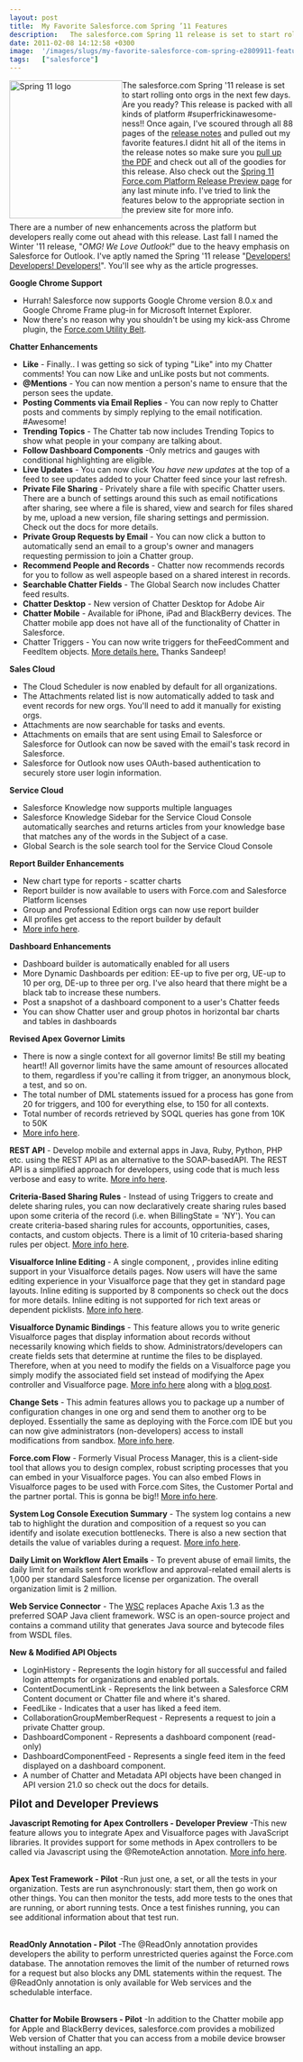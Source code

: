 ```yaml
---
layout: post
title:  My Favorite Salesforce.com Spring ’11 Features
description:   The salesforce.com Spring 11 release is set to start rolling onto orgs in the next few days. Are you ready? This release is packed with all kinds of platform #superfrickinawesome-ness!! Once again, Ive scoured through all 88 pages of the  release notes and pulled out my favorite features.I didnt hit all of the items in the release notes so make sure you pull up the PDF and check out all of the goodies for this release. Also check out the Spring 11 Force.com Platform Release Preview page  fo
date: 2011-02-08 14:12:58 +0300
image:  '/images/slugs/my-favorite-salesforce-com-spring-e2809911-features.jpg'
tags:   ["salesforce"]
---
```

<p><img style="float: left;" title="spring-11-logo.png" src="http://res.cloudinary.com/blog-jeffdouglas-com/image/upload/v1401027582/a2zzwwfh7byuxw1ia0rk.png" border="0" alt="Spring 11 logo" width="200" height="245" /></p>
<p>The salesforce.com Spring '11 release is set to start rolling onto orgs in the next few days. Are you ready? This release is packed with all kinds of platform #superfrickinawesome-ness!! Once again, I've scoured through all 88 pages of the <a href="https://na1.salesforce.com/help/doc/en/salesforce_spring11_release_notes.pdf" target="_blank">release notes</a> and pulled out my favorite features.I didnt hit all of the items in the release notes so make sure you <a href="https://na1.salesforce.com/help/doc/en/salesforce_spring11_release_notes.pdf" target="_blank">pull up the PDF</a> and check out all of the goodies for this release. Also check out the <a href="http://developer.force.com/releases/release/Spring11" target="_blank">Spring 11 Force.com Platform Release Preview page</a> for any last minute info. I've tried to link the features below to the appropriate section in the preview site for more info.</p>
<p>There are a number of new enhancements across the platform but developers really come out ahead with this release. Last fall I named the Winter '11 release, "<em>OMG! We Love Outlook!</em>" due to the heavy emphasis on Salesforce for Outlook. I've aptly named the Spring '11 release "<a href="http://www.youtube.com/watch?v=8To-6VIJZRE" target="_blank">Developers! Developers! Developers!</a>". You'll see why as the article progresses.</p>
<p><strong>Google Chrome Support</strong></p>
<ul>
<li>Hurrah! Salesforce now supports Google Chrome version 8.0.x and Google Chrome Frame plug-in for Microsoft Internet Explorer.</li>
<li>Now there's no reason why you shouldn't be using my kick-ass Chrome plugin, the <a href="/force-com-utility-belt/" target="_blank">Force.com Utility Belt</a>. </li>
</ul>
<p><strong>Chatter Enhancements</strong></p>
<ul>
<li><strong>Like</strong> - Finally.. I was getting so sick of typing "Like" into my Chatter comments! You can now Like and unLike posts but not comments.</li>
<li><strong>@Mentions</strong> - You can now mention a person's name to ensure that the person sees the update.</li>
<li><strong>Posting Comments via Email Replies</strong> - You can now reply to Chatter posts and comments by simply replying to the email notification. #Awesome!</li>
<li><strong>Trending Topics</strong> - The Chatter tab now includes Trending Topics to show what people in your company are talking about.</li>
<li><strong>Follow Dashboard Components</strong> -Only metrics and gauges with conditional highlighting are eligible.</li>
<li><strong>Live Updates</strong> - You can now click <em>You have new updates</em> at the top of a feed to see updates added to your Chatter feed since your last refresh.</li>
<li><strong>Private File Sharing</strong> - Privately share a file with specific Chatter users. There are a bunch of settings around this such as email notifications after sharing, see where a file is shared, view and search for files shared by me, upload a new version, file sharing settings and permission. Check out the docs for more details.</li>
<li><strong>Private Group Requests by Email</strong> - You can now click a button to automatically send an email to a group's owner and managers requesting permission to join a Chatter group.</li>
<li><strong>Recommend People and Records</strong> - Chatter now recommends records for you to follow as well aspeople based on a shared interest in records.</li>
<li><strong>Searchable Chatter Fields</strong> - The Global Search now includes Chatter feed results.</li>
<li><strong>Chatter Desktop</strong> - New version of Chatter Desktop for Adobe Air</li>
<li><strong>Chatter Mobile</strong> - Available for iPhone, iPad and BlackBerry devices. The Chatter mobile app does not have all of the functionality of Chatter in Salesforce.</li>
<li>Chatter Triggers - You can now write triggers for theFeedComment and FeedItem objects. <a href="http://blog.sforce.com/sforce/2011/01/chatter-triggers-in-spring-11.html" target="_blank">More details here.</a> Thanks Sandeep!</li>
</ul>
<p><strong>Sales Cloud</strong></p>
<ul>
<li>The Cloud Scheduler is now enabled by default for all organizations.</li>
<li>The Attachments related list is now automatically added to task and event records for new orgs. You'll need to add it manually for existing orgs.</li>
<li>Attachments are now searchable for tasks and events.</li>
<li>Attachments on emails that are sent using Email to Salesforce or Salesforce for Outlook can now be saved with the email's task record in Salesforce.</li>
<li>Salesforce for Outlook now uses OAuth-based authentication to securely store user login information.</li>
</ul>
<p><strong>Service Cloud</strong></p>
<ul>
<li>Salesforce Knowledge now supports multiple languages</li>
<li>Salesforce Knowledge Sidebar for the Service Cloud Console automatically searches and returns articles from your knowledge base that matches any of the words in the Subject of a case.</li>
<li>Global Search is the sole search tool for the Service Cloud Console</li>
</ul>
<p><strong>Report Builder Enhancements </strong></p>
<ul>
<li>New chart type for reports - scatter charts</li>
<li>Report builder is now available to users with Force.com and Salesforce Platform licenses</li>
<li>Group and Professional Edition orgs can now use report builder</li>
<li>All profiles get access to the report builder by default</li>
<li><a href="http://developer.force.com/releases/release/Spring11/Real+Report+Builder" target="_blank">More info here</a>.</li>
</ul>
<p><strong>Dashboard Enhancements</strong></p>
<ul>
<li>Dashboard builder is automatically enabled for all users</li>
<li>More Dynamic Dashboards per edition: EE-up to five per org, UE-up to 10 per org, DE-up to three per org. I've also heard that there might be a black tab to increase these numbers.</li>
<li>Post a snapshot of a dashboard component to a user's Chatter feeds</li>
<li>You can show Chatter user and group photos in horizontal bar charts and tables in dashboards</li>
</ul>
<p><strong>Revised Apex Governor Limits</strong></p>
<ul>
<li>There is now a single context for all governor limits! Be still my beating heart!! All governor limits have the same amount of resources allocated to them, regardless if you're calling it from trigger, an anonymous block, a test, and so on.</li>
<li>The total number of DML statements issued for a process has gone from 20 for triggers, and 100 for everything else, to 150 for all contexts. </li>
<li>Total number of records retrieved by SOQL queries has gone from 10K to 50K</li>
<li><a href="http://developer.force.com/releases/release/Spring11/Revised+Apex+Governor+Limits" target="_blank">More info here</a>.</li>
</ul>
<p><strong>REST API</strong> - Develop mobile and external apps in Java, Ruby, Python, PHP etc. using the REST API as an alternative to the SOAP-basedAPI. The REST API is a simplified approach for developers, using code that is much less verbose and easy to write. <a href="http://developer.force.com/releases/release/Spring11/REST+API" target="_blank">More info here</a>.</p>
<p><strong>Criteria-Based Sharing Rules</strong> - Instead of using Triggers to create and delete sharing rules, you can now declaratively create sharing rules based upon some criteria of the record (i.e. when BillingState = 'NY'). You can create criteria-based sharing rules for accounts, opportunities, cases, contacts, and custom objects. There is a limit of 10 criteria-based sharing rules per object. <a href="http://developer.force.com/releases/release/Spring11/Criteria+Based+Sharing" target="_blank">More info here</a>.</p>
<p><strong>Visualforce Inline Editing</strong> - A single component, <apex:inlineEditingSupport>, provides inline editing support in your Visualforce details pages. Now users will have the same editing experience in your Visualforce page that they get in standard page layouts. Inline editing is supported by 8 components so check out the docs for more details. Inline editing is not supported for rich text areas or dependent picklists. <a href="http://developer.force.com/releases/release/Spring11/Visualforce+Inline+Editing" target="_blank">More info here</a>.</p>
<p><strong>Visualforce Dynamic Bindings</strong> - This feature allows you to write generic Visualforce pages that display information about records without necessarily knowing which fields to show. Administrators/developers can create fields sets that determine at runtime the files to be displayed. Therefore, when at you need to modify the fields on a Visualforce page you simply modify the associated field set instead of modifying the Apex controller and Visualforce page. <a href="http://developer.force.com/releases/release/Spring11/Visualforce+Dynamic+Binding" target="_blank">More info here</a> along with a <a href="http://blog.sforce.com/sforce/2011/02/using-field-sets-in-spring-11.html" target="_blank">blog post</a>.</p>
<p><strong>Change Sets</strong> - This admin features allows you to package up a number of configuration changes in one org and send them to another org to be deployed. Essentially the same as deploying with the Force.com IDE but you can now give administrators (non-developers) access to install modifications from sandbox. <a href="http://developer.force.com/releases/release/Spring11/Change+Sets" target="_blank">More info here</a>.</p>
<p><strong>Force.com Flow</strong> - Formerly Visual Process Manager, this is a client-side tool that allows you to design complex, robust scripting processes that you can embed in your Visualforce pages. You can also embed Flows in Visualforce pages to be used with Force.com Sites, the Customer Portal and the partner portal. This is gonna be big!! <a href="http://developer.force.com/releases/release/Spring11/Visual+Workflow" target="_blank">More info here</a>.</p>
<p><strong>System Log Console Execution Summary</strong> - The system log contains a new tab to highlight the duration and composition of a request so you can identify and isolate execution bottlenecks. There is also a new section that details the value of variables during a request. <a href="http://developer.force.com/releases/release/Spring11/System+Log+Console+Execution+Summary" target="_blank">More info here</a>.</p>
<p><strong>Daily Limit on Workflow Alert Emails</strong> - To prevent abuse of email limits, the daily limit for emails sent from workflow and approval-related email alerts is 1,000 per standard Salesforce license per organization. The overall organization limit is 2 million.</p>
<p><strong>Web Service Connector</strong> - The <a href="http://code.google.com/p/sfdc-wsc/" target="_blank">WSC</a> replaces Apache Axis 1.3 as the preferred SOAP Java client framework. WSC is an open-source project and contains a command utility that generates Java source and bytecode files from WSDL files.</p>
<p><strong>New & Modified API Objects</strong></p>
<ul>
<li>LoginHistory - Represents the login history for all successful and failed login attempts for organizations and enabled portals.</li>
<li>ContentDocumentLink - Represents the link between a Salesforce CRM Content document or Chatter file and where it's shared.</li>
<li>FeedLike - Indicates that a user has liked a feed item.</li>
<li>CollaborationGroupMemberRequest - Represents a request to join a private Chatter group.</li>
<li>DashboardComponent - Represents a dashboard component (read-only)</li>
<li>DashboardComponentFeed - Represents a single feed item in the feed displayed on a dashboard component.</li>
<li>A number of Chatter and Metadata API objects have been changed in API version 21.0 so check out the docs for details.</li>
</ul>
<p><strong style="font-size:14pt">Pilot and Developer Previews</strong></p>
<p><strong>Javascript Remoting for Apex Controllers - Developer Preview</strong> -This new feature allows you to integrate Apex and Visualforce pages with JavaScript libraries. It provides support for some methods in Apex controllers to be called via Javascript using the @RemoteAction annotation. <a href="http://developer.force.com/releases/release/Spring11/JavaScript+Remoting" target="_blank">More info here</a>.</p>
<p><br /><strong>Apex Test Framework - Pilot</strong> -Run just one, a set, or all the tests in your organization. Tests are run asynchronously: start them, then go work on other things. You can then monitor the tests, add more tests to the ones that are running, or abort running tests. Once a test finishes running, you can see additional information about that test run.</p>
<p><br /><strong>ReadOnly Annotation - Pilot</strong> -The @ReadOnly annotation provides developers the ability to perform unrestricted queries against the Force.com database. The annotation removes the limit of the number of returned rows for a request but also blocks any DML statements within the request. The @ReadOnly annotation is only available for Web services and the schedulable interface.</p>
<p><br /><strong>Chatter for Mobile Browsers - Pilot</strong> -In addition to the Chatter mobile app for Apple and BlackBerry devices, salesforce.com provides a mobilized Web version of Chatter that you can access from a mobile device browser without installing an app.</p>
